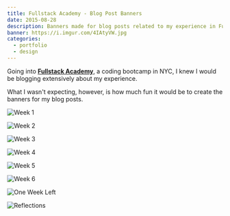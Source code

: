 ```yaml
---
title: Fullstack Academy - Blog Post Banners
date: 2015-08-28
description: Banners made for blog posts related to my experience in Fullstack Academy's Summer of Code 2015 program.
banner: https://i.imgur.com/4IAtyVW.jpg
categories:
  - portfolio
  - design
---
```


Going into [**Fullstack Academy**](https://fullstackacademy.com/), a coding bootcamp in NYC, I knew I would be blogging extensively about my experience.

What I wasn't expecting, however, is how much fun it would be to create the banners for my blog posts.

![Week 1](https://i.imgur.com/YDbevsh.jpg)

![Week 2](https://i.imgur.com/xFgj3uc.jpg)

![Week 3](https://i.imgur.com/JwcnKoB.jpg)

![Week 4](https://i.imgur.com/Goa7DQK.jpg)

![Week 5](https://i.imgur.com/V4nsi09.jpg)

![Week 6](https://i.imgur.com/US0f0hC.jpg)

![One Week Left](https://i.imgur.com/HlmeE48.jpg)

![Reflections](https://i.imgur.com/4IAtyVW.jpg)
